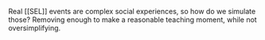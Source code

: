 Real [[SEL]] events are complex social experiences, so how do we simulate those? Removing enough to make a reasonable teaching moment, while not oversimplifying.
